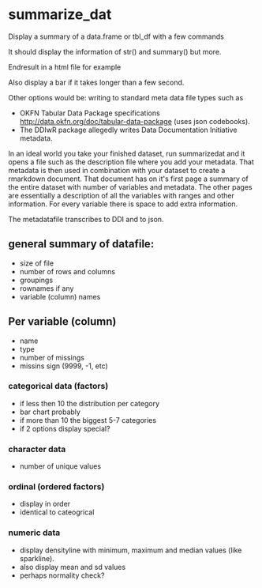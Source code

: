 <!-- README.md is generated from README.Rmd. Please edit that file -->
summarize\_dat
==============

Display a summary of a data.frame or tbl\_df with a few commands

It should display the information of str() and summary() but more.

Endresult in a html file for example

Also display a bar if it takes longer than a few second.

Other options would be: writing to standard meta data file types such as

-   OKFN Tabular Data Package specifications <http://data.okfn.org/doc/tabular-data-package> (uses json codebooks).
-   The DDIwR package allegedly writes Data Documentation Initiative metadata.

In an ideal world you take your finished dataset, run summarizedat and it opens a file such as the description file where you add your metadata. That metadata is then used in combination with your dataset to create a rmarkdown document. That document has on it's first page a summary of the entire dataset with number of variables and metadata. The other pages are essentially a description of all the variables with ranges and other information. For every variable there is space to add extra information.

The metadatafile transcribes to DDI and to json.

general summary of datafile:
----------------------------

-   size of file
-   number of rows and columns
-   groupings
-   rownames if any
-   variable (column) names

Per variable (column)
---------------------

-   name
-   type
-   number of missings
-   missins sign (9999, -1, etc)

### categorical data (factors)

-   if less then 10 the distribution per category
-   bar chart probably
-   if more than 10 the biggest 5-7 categories
-   if 2 options display special?

### character data

-   number of unique values

### ordinal (ordered factors)

-   display in order
-   identical to cateogrical

### numeric data

-   display densityline with minimum, maximum and median values (like sparkline).
-   also display mean and sd values
-   perhaps normality check?

